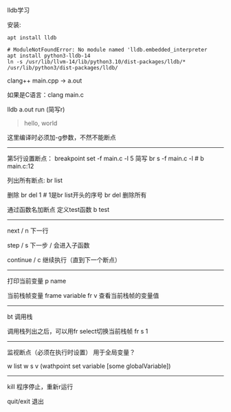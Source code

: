 lldb学习

安装:
```
apt install lldb

# ModuleNotFoundError: No module named 'lldb.embedded_interpreter
apt install python3-lldb-14
ln -s /usr/lib/llvm-14/lib/python3.10/dist-packages/lldb/* /usr/lib/python3/dist-packages/lldb/
```

clang++ main.cpp -> a.out

如果是C语言：clang main.c

lldb a.out 
run (简写r)
> hello, world

这里编译时必须加-g参数，不然不能断点


---------------------------------

第5行设置断点：
breakpoint set -f main.c -l 5
简写
br s -f main.c -l #
b main.c:12

列出所有断点:
br list

删除
br del 1 # 1是br list开头的序号
br del 删除所有

通过函数名加断点
定义test函数
b test

--------------------------

next / n  下一行

step / s  下一步 / 会进入子函数

continue / c    继续执行（直到下一个断点）

--------------------------

打印当前变量
p name

当前栈帧变量
frame variable
fr v        查看当前栈帧的变量值

---------------------------
bt 调用栈

调用栈列出之后，可以用fr select切换当前栈帧
fr s 1 

----------------------------

监视断点（必须在执行时设置）
用于全局变量？

w list
w s v (wathpoint set variable [some globalVariable])

------------------------------
kill 程序停止，重新r运行


quit/exit 退出